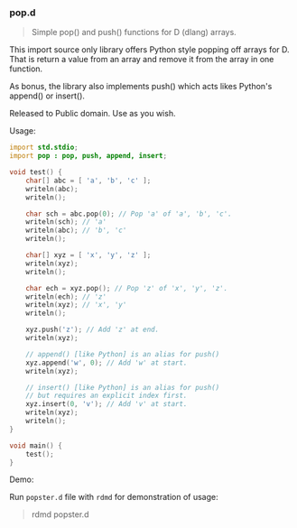 ### pop.d
> Simple pop() and push() functions for D (dlang) arrays.

This import source only library offers Python style popping off arrays for D.
That is return a value from an array and remove it from the array in one function.

As bonus, the library also implements push() which acts likes Python's append() or insert().

Released to Public domain. Use as you wish.

Usage:

```d
import std.stdio;
import pop : pop, push, append, insert;

void test() {
    char[] abc = [ 'a', 'b', 'c' ];
    writeln(abc);
    writeln();

    char sch = abc.pop(0); // Pop 'a' of 'a', 'b', 'c'.
    writeln(sch); // 'a'
    writeln(abc); // 'b', 'c'
    writeln();

    char[] xyz = [ 'x', 'y', 'z' ];
    writeln(xyz);
    writeln();

    char ech = xyz.pop(); // Pop 'z' of 'x', 'y', 'z'.
    writeln(ech); // 'z'
    writeln(xyz); // 'x', 'y'
    writeln();

    xyz.push('z'); // Add 'z' at end.
    writeln(xyz);

    // append() [like Python] is an alias for push()
    xyz.append('w', 0); // Add 'w' at start.
    writeln(xyz);

    // insert() [like Python] is an alias for push()
    // but requires an explicit index first.
    xyz.insert(0, 'v'); // Add 'v' at start.
    writeln(xyz);
    writeln();
}

void main() {
    test();
}
```

Demo:

Run `popster.d` file with `rdmd` for demonstration of usage:
> rdmd popster.d
